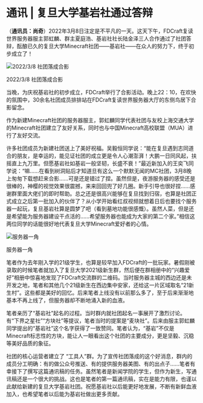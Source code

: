# 通讯 | 复旦大学基岩社通过答辩

（**通讯员：尚奇**）2022年3月8日注定是不平凡的一天。这天下午，FDCraft复读世界服务器服主郭虹麟、群主夏庭浩、基岩社社长陆金泽三人合作通过了社团答辩，酝酿已久的复旦大学Minecraft社团——基岩社——在众人的努力下，终于初步成立了！

![2022/3/8 社团落成合影](/img/482017EB4CCD40D894AB766867409E86.webp)

<div class="desc">2022/3/8 社团落成合影</div>

当晚，为庆祝基岩社的初步成立，FDCraft举行了合影活动。晚上22：10，在欢快的氛围中，30余名社团成员排排站在FDCraft复读世界服务器大厅的东侧鸟居下合影留念。

作为新建Minecraft社团的服务器服主，郭虹麟同学代表社团与友校上海交通大学的Minecraft社团建立了友好关系，同时也与中国Minecraft高校联盟（MUA）进行了友好交流。

许多社团成员为新建社团送上了美好祝福。吴毅恒同学说：“能在复旦遇到志同道合的朋友，是幸运的，能见证社团的成立更是令人心潮澎湃！大鹏一日同风起，扶摇直上九万里。但愿基岩社如基岩一般坚韧，长盛不衰！”最近新加入的王奕飞同学说：“嘛……在看到树洞贴后才知道旦有这么一个默默无闻的MC社团，3月8晚上匆匆下载想赶来合影……可是还是错过了捏。虽然但是，夜游服务器的感受还是很棒的，神樱的视觉效果很震撼，来来回回兜了好几圈。新手引导也很好捏……感谢群里面大佬们的即时帮助。总之还是很高兴能够在复旦找到归宿，也算是社团正式成立之后第一批加入的伙伴了？从小学开始看红叔视频就想着日后也要找个服务器一起玩，复旦基岩社算是圆梦了吧（看到墓地功能很感慨）。虽然人菜，但是还是希望能为服务器建设干点活的……希望服务器也能成为大家的第二个家。”相信这两位同学的话能很好地代表复旦大学Minecraft爱好者的心情。

![服务器一角](/img/EEE7A1DBFD864FF89C443AC7B3CB8ADB.webp)

<div class="desc">服务器一角</div>

笔者作为去年刚入学的21级学生，也算是较早加入FDCraft的一批玩家。暑假刚被录取的时候笔者就加入了复旦大学2021级新生群，然后便在群相册中的“兴趣爱好”相册中惊喜地发现了FDCraft交流群的二维码。当时服务器主城的西边还是未开发之地，笔者和其他几个21级新生在西边集中安家，还给这一片区域取名“21新生村”。这些都是美好的回忆。后来笔者上线没有以前那么多了，至于后来渐渐地基本不再上线了，但服务器却不断地涌入新的血液。

笔者亲历了“基岩社”起名的过程。当时群内就社团起名一事展开了激烈讨论。有“下界之星社”“方块社”等提议，笔者当时的提案是“麦块社”。后来由服主郭虹麟同学提出的“基岩社”这个名字获得了一致赞同。笔者认为，“基岩”不仅是Minecraft标志性的方块，能让人一眼看出这个社团的主要成分，更是坚毅、沉稳等美好品质的象征。

社团的核心运营者建立了 “工具人”群。为了宣传社团落成的这个好消息，群内的成员分工明确：有的做公众号推送、有的提供服务器美图、有的出点子……笔者有幸接下了撰写这篇通讯稿的任务。虽然笔者是新闻学院的学生，但作为新生，写通讯稿还是一个很大的挑战。这也是笔者的第一篇通讯稿，实在是能力有限，也谨以此献给新建的复旦大学基岩社团。祝愿基岩社以后能更好地发展，不断有新鲜血液加入，也希望笔者以后能为基岩社做出更多贡献。
